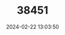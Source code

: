 ---
title: "38451"
category: "Borassodendron machadonis"
draft: false
date: 2024-02-22 13:03:50
languages:
  Thai: ["Chang-hai"]
---